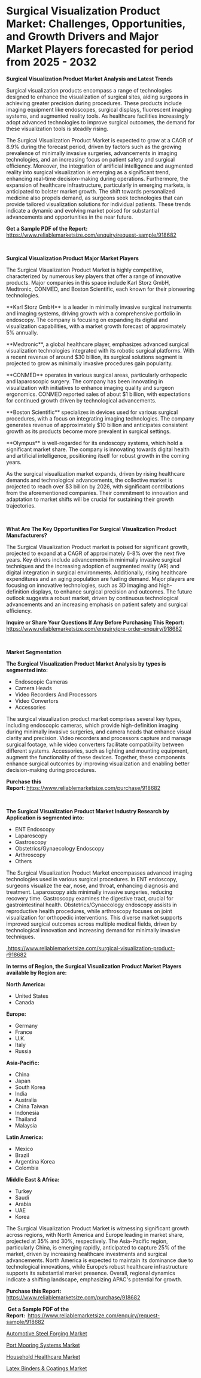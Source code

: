 <p><h1>Surgical Visualization Product Market: Challenges, Opportunities, and Growth Drivers and Major Market Players forecasted for period from 2025 - 2032</h1></p><p><strong>Surgical Visualization Product Market Analysis and Latest Trends</strong></p>
<p><p>Surgical visualization products encompass a range of technologies designed to enhance the visualization of surgical sites, aiding surgeons in achieving greater precision during procedures. These products include imaging equipment like endoscopes, surgical displays, fluorescent imaging systems, and augmented reality tools. As healthcare facilities increasingly adopt advanced technologies to improve surgical outcomes, the demand for these visualization tools is steadily rising.</p><p>The Surgical Visualization Product Market is expected to grow at a CAGR of 8.9% during the forecast period, driven by factors such as the growing prevalence of minimally invasive surgeries, advancements in imaging technologies, and an increasing focus on patient safety and surgical efficiency. Moreover, the integration of artificial intelligence and augmented reality into surgical visualization is emerging as a significant trend, enhancing real-time decision-making during operations. Furthermore, the expansion of healthcare infrastructure, particularly in emerging markets, is anticipated to bolster market growth. The shift towards personalized medicine also propels demand, as surgeons seek technologies that can provide tailored visualization solutions for individual patients. These trends indicate a dynamic and evolving market poised for substantial advancements and opportunities in the near future.</p></p>
<p><strong>Get a Sample PDF of the Report:&nbsp;</strong> <a href="https://www.reliablemarketsize.com/enquiry/request-sample/918682?utm_campaign=1143&utm_medium=2&utm_source=Github&utm_content=ia&utm_term=07032025&utm_id=surgical-visualization-product">https://www.reliablemarketsize.com/enquiry/request-sample/918682</a></p>
<p>&nbsp;</p>
<p><strong>Surgical Visualization Product Major Market Players</strong></p>
<p><p>The Surgical Visualization Product Market is highly competitive, characterized by numerous key players that offer a range of innovative products. Major companies in this space include Karl Storz GmbH, Medtronic, CONMED, and Boston Scientific, each known for their pioneering technologies.</p><p>**Karl Storz GmbH** is a leader in minimally invasive surgical instruments and imaging systems, driving growth with a comprehensive portfolio in endoscopy. The company is focusing on expanding its digital and visualization capabilities, with a market growth forecast of approximately 5% annually.</p><p>**Medtronic**, a global healthcare player, emphasizes advanced surgical visualization technologies integrated with its robotic surgical platforms. With a recent revenue of around $30 billion, its surgical solutions segment is projected to grow as minimally invasive procedures gain popularity.</p><p>**CONMED** operates in various surgical areas, particularly orthopedic and laparoscopic surgery. The company has been innovating in visualization with initiatives to enhance imaging quality and surgeon ergonomics. CONMED reported sales of about $1 billion, with expectations for continued growth driven by technological advancements.</p><p>**Boston Scientific** specializes in devices used for various surgical procedures, with a focus on integrating imaging technologies. The company generates revenue of approximately $10 billion and anticipates consistent growth as its products become more prevalent in surgical settings.</p><p>**Olympus** is well-regarded for its endoscopy systems, which hold a significant market share. The company is innovating towards digital health and artificial intelligence, positioning itself for robust growth in the coming years. </p><p>As the surgical visualization market expands, driven by rising healthcare demands and technological advancements, the collective market is projected to reach over $3 billion by 2026, with significant contributions from the aforementioned companies. Their commitment to innovation and adaptation to market shifts will be crucial for sustaining their growth trajectories.</p></p>
<p>&nbsp;</p>
<p><strong>What Are The Key Opportunities For Surgical Visualization Product Manufacturers?</strong></p>
<p><p>The Surgical Visualization Product market is poised for significant growth, projected to expand at a CAGR of approximately 6-8% over the next five years. Key drivers include advancements in minimally invasive surgical techniques and the increasing adoption of augmented reality (AR) and digital integration in surgical environments. Additionally, rising healthcare expenditures and an aging population are fueling demand. Major players are focusing on innovative technologies, such as 3D imaging and high-definition displays, to enhance surgical precision and outcomes. The future outlook suggests a robust market, driven by continuous technological advancements and an increasing emphasis on patient safety and surgical efficiency.</p></p>
<p><strong>Inquire or Share Your Questions If Any Before Purchasing This Report:</strong> <a href="https://www.reliablemarketsize.com/enquiry/pre-order-enquiry/918682?utm_campaign=1143&utm_medium=2&utm_source=Github&utm_content=ia&utm_term=07032025&utm_id=surgical-visualization-product">https://www.reliablemarketsize.com/enquiry/pre-order-enquiry/918682</a></p>
<p>&nbsp;</p>
<p><strong>Market Segmentation</strong></p>
<p><strong>The Surgical Visualization Product Market Analysis by types is segmented into:</strong></p>
<p><ul><li>Endoscopic Cameras</li><li>Camera Heads</li><li>Video Recorders And Processors</li><li>Video Convertors</li><li>Accessories</li></ul></p>
<p><p>The surgical visualization product market comprises several key types, including endoscopic cameras, which provide high-definition imaging during minimally invasive surgeries, and camera heads that enhance visual clarity and precision. Video recorders and processors capture and manage surgical footage, while video converters facilitate compatibility between different systems. Accessories, such as lighting and mounting equipment, augment the functionality of these devices. Together, these components enhance surgical outcomes by improving visualization and enabling better decision-making during procedures.</p></p>
<p><strong>Purchase this Report:&nbsp;</strong><a href="https://www.reliablemarketsize.com/purchase/918682?utm_campaign=1143&utm_medium=2&utm_source=Github&utm_content=ia&utm_term=07032025&utm_id=surgical-visualization-product">https://www.reliablemarketsize.com/purchase/918682</a></p>
<p>&nbsp;</p>
<p><strong>The Surgical Visualization Product Market Industry Research by Application is segmented into:</strong></p>
<p><ul><li>ENT Endoscopy</li><li>Laparoscopy</li><li>Gastroscopy</li><li>Obstetrics/Gynaecology Endoscopy</li><li>Arthroscopy</li><li>Others</li></ul></p>
<p><p>The Surgical Visualization Product Market encompasses advanced imaging technologies used in various surgical procedures. In ENT endoscopy, surgeons visualize the ear, nose, and throat, enhancing diagnosis and treatment. Laparoscopy aids minimally invasive surgeries, reducing recovery time. Gastroscopy examines the digestive tract, crucial for gastrointestinal health. Obstetrics/Gynaecology endoscopy assists in reproductive health procedures, while arthroscopy focuses on joint visualization for orthopedic interventions. This diverse market supports improved surgical outcomes across multiple medical fields, driven by technological innovation and increasing demand for minimally invasive techniques.</p></p>
<p><a href="https://www.reliablemarketsize.com/surgical-visualization-product-r918682?utm_campaign=1143&utm_medium=2&utm_source=Github&utm_content=ia&utm_term=07032025&utm_id=surgical-visualization-product">&nbsp;https://www.reliablemarketsize.com/surgical-visualization-product-r918682</a></p>
<p><strong>In terms of Region, the Surgical Visualization Product Market Players available by Region are:</strong></p>
<p>
    <p> <strong> North America: </strong>
        <ul>
            <li>United States</li>
            <li>Canada</li>
        </ul>
        </p> 
    <p> <strong> Europe: </strong>
        <ul>
            <li>Germany</li>
            <li>France</li>
            <li>U.K.</li>
            <li>Italy</li>
            <li>Russia</li>
        </ul>
        </p> 
    <p> <strong> Asia-Pacific: </strong>
        <ul>
            <li>China</li>
            <li>Japan</li>
            <li>South Korea</li>
            <li>India</li>
            <li>Australia</li>
            <li>China Taiwan</li>
            <li>Indonesia</li>
            <li>Thailand</li>
            <li>Malaysia</li>
        </ul>
        </p> 
    <p> <strong> Latin America: </strong>
        <ul>
            <li>Mexico</li>
            <li>Brazil</li>
            <li>Argentina Korea</li>
            <li>Colombia</li>
        </ul>
        </p> 
    <p> <strong> Middle East & Africa: </strong>
        <ul>
            <li>Turkey</li>
            <li>Saudi</li>
            <li>Arabia</li>
            <li>UAE</li>
            <li>Korea</li>
        </ul>
    </p>
    </p>
<p><p>The Surgical Visualization Product Market is witnessing significant growth across regions, with North America and Europe leading in market share, projected at 35% and 30%, respectively. The Asia-Pacific region, particularly China, is emerging rapidly, anticipated to capture 25% of the market, driven by increasing healthcare investments and surgical advancements. North America is expected to maintain its dominance due to technological innovations, while Europe’s robust healthcare infrastructure supports its substantial market presence. Overall, regional dynamics indicate a shifting landscape, emphasizing APAC's potential for growth.</p></p>
<p><strong>Purchase this Report: </strong><a href="https://www.reliablemarketsize.com/purchase/918682?utm_campaign=1143&utm_medium=2&utm_source=Github&utm_content=ia&utm_term=07032025&utm_id=surgical-visualization-product">https://www.reliablemarketsize.com/purchase/918682</a></p>
<p>&nbsp;<strong>Get a Sample PDF of the Report:&nbsp;&nbsp;</strong><a href="https://www.reliablemarketsize.com/enquiry/request-sample/918682?utm_campaign=1143&utm_medium=2&utm_source=Github&utm_content=ia&utm_term=07032025&utm_id=surgical-visualization-product">https://www.reliablemarketsize.com/enquiry/request-sample/918682</a></p>
<p><strong></strong></p>
<p><p><a href="https://github.com/yoshih12/Market-Research-Report-List-4/blob/main/automotive-steel-forging-market.md?utm_campaign=1143&utm_medium=2&utm_source=Github&utm_content=ia&utm_term=07032025&utm_id=surgical-visualization-product">Automotive Steel Forging Market</a></p><p><a href="https://github.com/giulyankela/Market-Research-Report-List-1/blob/main/port-mooring-systems-market.md?utm_campaign=1143&utm_medium=2&utm_source=Github&utm_content=ia&utm_term=07032025&utm_id=surgical-visualization-product">Port Mooring Systems Market</a></p><p><a href="https://github.com/ryanbell8967/Market-Research-Report-List-1/blob/main/household-healthcare-market.md?utm_campaign=1143&utm_medium=2&utm_source=Github&utm_content=ia&utm_term=07032025&utm_id=surgical-visualization-product">Household Healthcare Market</a></p><p><a href="https://github.com/vandirjajuan/Market-Research-Report-List-1/blob/main/latex-binders-coatings-market.md?utm_campaign=1143&utm_medium=2&utm_source=Github&utm_content=ia&utm_term=07032025&utm_id=surgical-visualization-product">Latex Binders & Coatings Market</a></p></p>